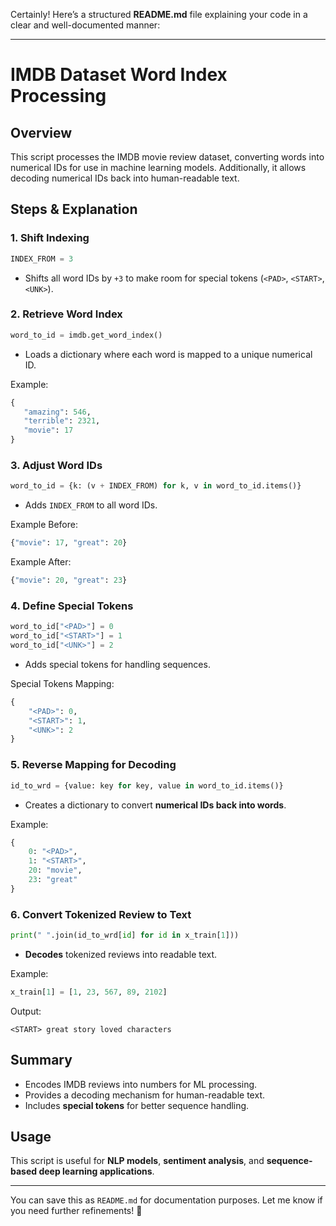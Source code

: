 Certainly! Here’s a structured **README.md** file explaining your code in a clear and well-documented manner:

---

# **IMDB Dataset Word Index Processing**

## **Overview**
This script processes the IMDB movie review dataset, converting words into numerical IDs for use in machine learning models. Additionally, it allows decoding numerical IDs back into human-readable text.

## **Steps & Explanation**

### **1. Shift Indexing**
```python
INDEX_FROM = 3
```
- Shifts all word IDs by `+3` to make room for special tokens (`<PAD>`, `<START>`, `<UNK>`).

### **2. Retrieve Word Index**
```python
word_to_id = imdb.get_word_index()
```
- Loads a dictionary where each word is mapped to a unique numerical ID.

Example:
```python
{
   "amazing": 546,
   "terrible": 2321,
   "movie": 17
}
```

### **3. Adjust Word IDs**
```python
word_to_id = {k: (v + INDEX_FROM) for k, v in word_to_id.items()}
```
- Adds `INDEX_FROM` to all word IDs.

Example Before:
```python
{"movie": 17, "great": 20}
```
Example After:
```python
{"movie": 20, "great": 23}
```

### **4. Define Special Tokens**
```python
word_to_id["<PAD>"] = 0
word_to_id["<START>"] = 1
word_to_id["<UNK>"] = 2
```
- Adds special tokens for handling sequences.

Special Tokens Mapping:
```python
{
    "<PAD>": 0,
    "<START>": 1,
    "<UNK>": 2
}
```

### **5. Reverse Mapping for Decoding**
```python
id_to_wrd = {value: key for key, value in word_to_id.items()}
```
- Creates a dictionary to convert **numerical IDs back into words**.

Example:
```python
{
    0: "<PAD>",
    1: "<START>",
    20: "movie",
    23: "great"
}
```

### **6. Convert Tokenized Review to Text**
```python
print(" ".join(id_to_wrd[id] for id in x_train[1]))
```
- **Decodes** tokenized reviews into readable text.

Example:
```python
x_train[1] = [1, 23, 567, 89, 2102]
```
Output:
```
<START> great story loved characters
```

## **Summary**
- Encodes IMDB reviews into numbers for ML processing.
- Provides a decoding mechanism for human-readable text.
- Includes **special tokens** for better sequence handling.

## **Usage**
This script is useful for **NLP models**, **sentiment analysis**, and **sequence-based deep learning applications**.

---

You can save this as `README.md` for documentation purposes. Let me know if you need further refinements! 🚀
